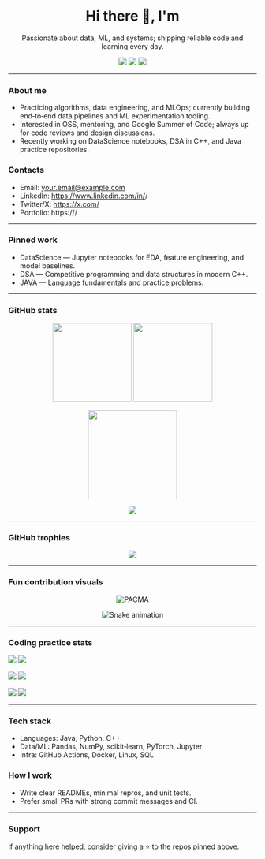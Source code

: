 <!-- Profile README for github.com/<your-username> -->
<!-- Tip: rename this repo to <your-username>/<your-username> so it shows on your profile -->

<h1 align="center">Hi there 👋, I'm <YOUR NAME></h1>
<p align="center">
  Passionate about data, ML, and systems; shipping reliable code and learning every day.
</p>

<!-- Badges -->
<p align="center">
  <img src="https://img.shields.io/badge/Focus-Data%20%26%20ML-blueviolet?style=for-the-badge" />
  <img src="https://img.shields.io/badge/Code-Java%20%7C%20Python%20%7C%20C%2B%2B-informational?style=for-the-badge" />
  <img src="https://komarev.com/ghpvc/?username=<your-username>&style=for-the-badge&label=Profile+Views" />
</p>

---

### About me
- Practicing algorithms, data engineering, and MLOps; currently building end‑to‑end data pipelines and ML experimentation tooling.  
- Interested in OSS, mentoring, and Google Summer of Code; always up for code reviews and design discussions.  
- Recently working on DataScience notebooks, DSA in C++, and Java practice repositories.  

### Contacts
- Email: <your.email@example.com>  
- LinkedIn: https://www.linkedin.com/in/<your-handle>/  
- Twitter/X: https://x.com/<your-handle>  
- Portfolio: https://<your-domain>/  

---

### Pinned work
- DataScience — Jupyter notebooks for EDA, feature engineering, and model baselines.  
- DSA — Competitive programming and data structures in modern C++.  
- JAVA — Language fundamentals and practice problems.  

---

### GitHub stats
<p align="center">
  <!-- Overall stats -->
  <img height="160" src="https://github-readme-stats.vercel.app/api?username=<your-username>&show_icons=true&theme=tokyonight&include_all_commits=true&count_private=true" />
  <!-- Top languages -->
  <img height="160" src="https://github-readme-stats.vercel.app/api/top-langs/?username=<your-username>&layout=compact&theme=tokyonight&hide=html,css&langs_count=8" />
</p>

<!-- Streak -->
<p align="center">
  <img height="180" src="https://streak-stats.demolab.com?user=<your-username>&theme=tokyonight&hide_border=true" />
</p>

<!-- Activity Graph -->
<p align="center">
  <img src="https://github-readme-activity-graph.vercel.app/graph?username=<your-username>&theme=tokyo-night" />
</p>

---

### GitHub trophies
<p align="center">
  <img src="https://github-profile-trophy.vercel.app/?username=<your-username>&theme=tokyonight&no-frame=true&no-bg=true&margin-w=8&row=1&column=7" />
</p>

---

### Fun contribution visuals
<!-- Pacman path on contributions -->
<p align="center">
  <img src="https://github.com/<your-username>/<your-username>/raw/main/assets/pacman.svg" alt="PACMA" />
</p>

<!-- Snake eating contributions (auto-generated by workflow below) -->
<p align="center">
  <img src="https://raw.githubusercontent.com/<your-username>/<your-username>/output/snake.svg" alt="Snake animation" />
</p>

---

### Coding practice stats

<!-- LeetCode -->
<p>
  <img src="https://img.shields.io/badge/LeetCode-Profile-orange?style=for-the-badge&logo=leetcode" />
  <a href="https://leetcode.com/<leetcode-username>/">
    <img src="https://leetcard.jacoblin.cool/<leetcode-username>?theme=dark&font=JetBrains%20Mono&ext=heatmap" />
  </a>
</p>

<!-- GeeksforGeeks -->
<p>
  <img src="https://img.shields.io/badge/GeeksforGeeks-Profile-brightgreen?style=for-the-badge&logo=geeksforgeeks" />
  <a href="https://auth.geeksforgeeks.org/user/<gfg-username>/practice/">
    <img src="https://gfg-stats-card.vercel.app/api?username=<gfg-username>&theme=dark" />
  </a>
</p>

<!-- HackerRank -->
<p>
  <img src="https://img.shields.io/badge/HackerRank-Profile-success?style=for-the-badge&logo=hackerrank" />
  <a href="https://www.hackerrank.com/profile/<hackerrank-username>">
    <img src="https://hackerrank-badge.vercel.app/api/skills?username=<hackerrank-username>&theme=dark" />
  </a>
</p>

---

### Tech stack
- Languages: Java, Python, C++  
- Data/ML: Pandas, NumPy, scikit‑learn, PyTorch, Jupyter  
- Infra: GitHub Actions, Docker, Linux, SQL  

### How I work
- Write clear READMEs, minimal repros, and unit tests.  
- Prefer small PRs with strong commit messages and CI.  

---

### Support
If anything here helped, consider giving a ⭐ to the repos pinned above.  

